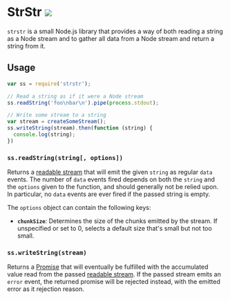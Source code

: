 StrStr ![](https://img.shields.io/npm/v/strstr.svg)
======

`strstr` is a small Node.js library that provides a way of both reading a string as a Node
stream and to gather all data from a Node stream and return a string from it.


Usage
-----

```javascript
var ss = require('strstr');

// Read a string as if it were a Node stream
ss.readString('foo\nbar\n').pipe(process.stdout);

// Write some stream to a string
var stream = createSomeStream();
ss.writeString(stream).then(function (string) {
  console.log(string);
})
```

### `ss.readString(string[, options])`

Returns a [readable stream][] that will emit the given `string` as regular `data` events.
The number of `data` events fired depends on both the `string` and the `options` given to the
function, and should generally not be relied upon.  In particular, no `data` events are ever fired
if the passed string is empty.

The `options` object can contain the following keys:

  + **`chunkSize`**: Determines the size of the chunks emitted by the stream.  If unspecified or
    set to 0, selects a default size that's small but not too small.

### `ss.writeString(stream)`

Returns a [Promise][] that will eventually be fulfilled with the accumulated value read from the
passed [readable stream][].  If the passed stream emits an `error` event, the returned promise
will be rejected instead, with the emitted error as it rejection reason.

  [readable stream]: https://nodejs.org/api/stream.html#stream_class_stream_readable
  [promise]: https://www.promisejs.org/
